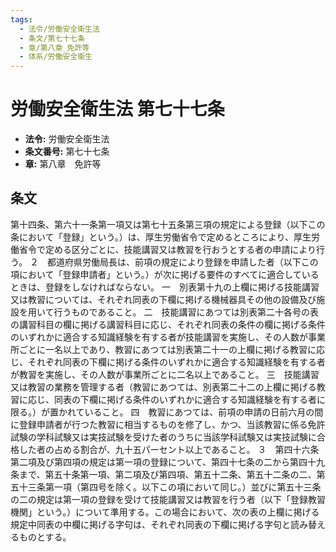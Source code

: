 ```yaml
---
tags:
  - 法令/労働安全衛生法
  - 条文/第七十七条
  - 章/第八章_免許等
  - 体系/労働安全衛生
---
```

# 労働安全衛生法 第七十七条

- **法令:** 労働安全衛生法
- **条文番号:** 第七十七条
- **章:** 第八章　免許等

## 条文
第十四条、第六十一条第一項又は第七十五条第三項の規定による登録（以下この条において「登録」という。）は、厚生労働省令で定めるところにより、厚生労働省令で定める区分ごとに、技能講習又は教習を行おうとする者の申請により行う。
２　都道府県労働局長は、前項の規定により登録を申請した者（以下この項において「登録申請者」という。）が次に掲げる要件のすべてに適合しているときは、登録をしなければならない。
一　別表第十九の上欄に掲げる技能講習又は教習については、それぞれ同表の下欄に掲げる機械器具その他の設備及び施設を用いて行うものであること。
二　技能講習にあつては別表第二十各号の表の講習科目の欄に掲げる講習科目に応じ、それぞれ同表の条件の欄に掲げる条件のいずれかに適合する知識経験を有する者が技能講習を実施し、その人数が事業所ごとに一名以上であり、教習にあつては別表第二十一の上欄に掲げる教習に応じ、それぞれ同表の下欄に掲げる条件のいずれかに適合する知識経験を有する者が教習を実施し、その人数が事業所ごとに二名以上であること。
三　技能講習又は教習の業務を管理する者（教習にあつては、別表第二十二の上欄に掲げる教習に応じ、同表の下欄に掲げる条件のいずれかに適合する知識経験を有する者に限る。）が置かれていること。
四　教習にあつては、前項の申請の日前六月の間に登録申請者が行つた教習に相当するものを修了し、かつ、当該教習に係る免許試験の学科試験又は実技試験を受けた者のうちに当該学科試験又は実技試験に合格した者の占める割合が、九十五パーセント以上であること。
３　第四十六条第二項及び第四項の規定は第一項の登録について、第四十七条の二から第四十九条まで、第五十条第一項、第二項及び第四項、第五十二条、第五十二条の二、第五十三条第一項（第四号を除く。以下この項において同じ。）並びに第五十三条の二の規定は第一項の登録を受けて技能講習又は教習を行う者（以下「登録教習機関」という。）について準用する。この場合において、次の表の上欄に掲げる規定中同表の中欄に掲げる字句は、それぞれ同表の下欄に掲げる字句と読み替えるものとする。

